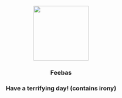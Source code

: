 <p align="center">
    <img src="https://raw.githubusercontent.com/PokeAPI/sprites/master/sprites/pokemon/349.png" width="150" height="150">
</p>
<h3 align="center"> <b>Feebas</b></h3>
<h3 align="center">Have a terrifying day! (contains irony)</h3>
